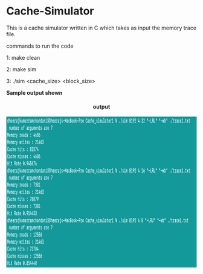 # Cache-Simulator
This is a cache simulator written in C which takes as input the memory trace file. 


commands to run the code 

1: make clean 

2: make sim 

3: ./sim <cache_size> <associativity> <block_size> <eviction policy> <write policy> <trace file> 



<p> <b> Sample output shown </b> </p>
<div align="center">
 <h4> output</h4>
  <img src="./output1.png" height=400px">
</div>
